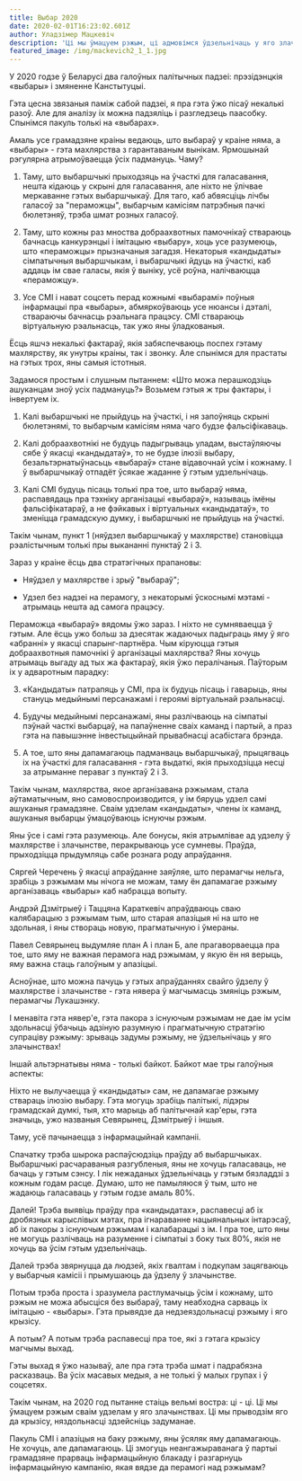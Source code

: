 ```yaml
---
title: Выбар 2020
date: 2020-02-01T16:23:02.601Z
author: Уладзімер Мацкевіч
description: 'Ці мы ўмацуем рэжым, ці адмовімся ўдзельнічаць у яго злачынствах'
featured_image: /img/mackevich2_1_1.jpg
---
```

У 2020 годзе ў Беларусі два галоўных палітычных падзеі: прэзідэнцкія «выбары» і змяненне Канстытуцыі.

Гэта цесна звязаныя паміж сабой падзеі, я пра гэта ўжо пісаў некалькі разоў. Але для аналізу іх можна падзяліць і разгледзець паасобку. Спынімся пакуль толькі на «выбарах».

Амаль усе грамадзяне краіны ведаюць, што выбараў у краіне няма, а «выбары» - гэта махлярства з гарантаваным вынікам. Ярмошынай рэгулярна атрымоўваецца ўсіх падмануць. Чаму?

1. Таму, што выбаршчыкі прыходзяць на ўчасткі для галасавання, нешта кідаюць у скрыні для галасавання, але ніхто не ўлічвае меркаванне гэтых выбаршчыкаў. Для таго, каб абвясціць лічбы галасоў за "пераможцы", выбарчым камісіям патрэбныя пачкі бюлетэняў, трэба шмат розных галасоў.

1. Таму, што кожны раз мноства добраахвотных памочнікаў ствараюць бачнасць канкурэнцыі і імітацыю «выбару», хоць усе разумеюць, што «пераможцы» прызначаныя загадзя. Некаторыя «кандыдаты» сімпатычныя выбаршчыкам, і выбаршчыкі йдуць на ўчасткі, каб аддаць ім свае галасы, якія ў выніку, усё роўна, налічваюцца «пераможцу».

1. Усе СМІ і нават соцсеть перад кожнымі «выбарамі» поўныя інфармацыі пра «выбары», абмяркоўваюць усе нюансы і дэталі, ствараючы бачнасць рэальнага працэсу. СМІ ствараюць віртуальную рэальнасць, так ужо яны ўладкованыя.

Ёсць яшчэ некалькі фактараў, якія забяспечваюць поспех гэтаму махлярству, як унутры краіны, так і звонку. Але спынімся для прастаты на гэтых трох, яны самыя істотныя.

Задамося простым і слушным пытаннем: «Што можа перашкодзіць ашуканцам зноў усіх падмануць?» Возьмем гэтыя ж тры фактары, і інвертуем іх.

1. Калі выбаршчыкі не прыйдуць на ўчасткі, і ня запоўняць скрыні бюлетэнямі, то выбарчым камісіям няма чаго будзе фальсіфікаваць.

1. Калі добраахвотнікі не будуць падыгрываць уладам, выстаўляючы сябе ў якасці «кандыдатаў», то не будзе ілюзіі выбару, безальтэрнатыўнасьць «выбараў» стане відавочнай усім і кожнаму. І ў выбаршчыкаў отпадёт ўсякае жаданне ў гэтым удзельнічаць.

1. Калі СМІ будуць пісаць толькі пра тое, што выбараў няма, распавядаць пра тэхніку арганізацыі «выбараў», называць імёны фальсіфікатараў, а не фэйкавых і віртуальных «кандыдатаў», то зменіцца грамадскую думку, і выбаршчыкі не прыйдуць на ўчасткі.

Такім чынам, пункт 1 (няўдзел выбаршчыкаў у махлярстве) становіцца рэалістычным толькі пры выкананні пунктаў 2 i 3.

Зараз у краіне ёсць два стратэгічных прапановы:

- Няўдзел у махлярстве і зрыў "выбараў";

- Удзел без надзеі на перамогу, з некаторымі ўскоснымі мэтамі - атрымаць нешта ад самога працэсу.

Пераможца «выбараў» вядомы ўжо зараз. І ніхто не сумняваецца ў гэтым. Але ёсць ужо больш за дзесятак жадаючых падыграць яму ў яго «абранні» у якасці спарынг-партнёра. Чым кіруюцца гэтыя добраахвотныя памочнікі ў арганізацыі махлярства? Яны хочуць атрымаць выгаду ад тых жа фактараў, якія ўжо пералічаныя. Паўторым іх у адваротным парадку:

3. «Кандыдаты» патрапяць у СМІ, пра іх будуць пісаць і гаварыць, яны стануць медыйнымі персанажамі і героямі віртуальнай рэальнасці.

2. Будучы медыйнымі персанажамі, яны разлічваюць на сімпатыі пэўнай часткі выбарцаў, на папаўненне сваіх каманд і партый, а праз гэта на павышэнне інвестыцыйнай прывабнасці асабістага брэнда.

1. А тое, што яны дапамагаюць падманваць выбаршчыкаў, прыцягваць іх на ўчасткі для галасавання - гэта выдаткі, якія прыходзіцца несці за атрыманне пераваг з пунктаў 2 і 3.

Такім чынам, махлярства, якое арганізавана рэжымам, стала аўтаматычным, яно самовоспроизводится, у ім бяруць удзел самі ашуканыя грамадзяне. Сваім удзелам «кандыдаты», члены іх каманд, ашуканыя выбарцы ўмацоўваюць існуючы рэжым.

Яны ўсе і самі гэта разумеюць. Але бонусы, якія атрымлівае ад удзелу ў махлярстве і злачынстве, перакрываюць усе сумневы. Праўда, прыходзіцца прыдумляць сабе рознага роду апраўдання.

Сяргей Черечень ў якасці апраўданне заяўляе, што перамагчы нельга, зрабіць з рэжымам мы нічога не можам, таму ён дапамагае рэжыму арганізаваць «выбары» каб набрацца вопыту.

Андрэй Дзмітрыеў і Таццяна Караткевіч апраўдваюць сваю калябарацыю з рэжымам тым, што старая апазіцыя ні на што не здольная, і яны створаць новую, прагматычную і ўмераны.

Павел Севярынец выдумляе план А і план Б, але прагаворваецца пра тое, што яму не важная перамога над рэжымам, у якую ён ня верыць, яму важна стаць галоўным у апазіцыі.

Асноўнае, што можна пачуць у гэтых апраўданнях свайго ўдзелу ў махлярстве і злачынстве - гэта нявера ў магчымасць змяніць рэжым, перамагчы Лукашэнку.

І менавіта гэта нявер'е, гэта пакора з існуючым рэжымам не дае ім усім здольнасці ўбачыць адзіную разумную і прагматычную стратэгію супраціву рэжыму: зрываць задумы рэжыму, не ўдзельнічаць у яго злачынствах!

Іншай альтэрнатывы няма - толькі байкот. Байкот мае тры галоўныя аспекты:

Ніхто не вылучаецца ў «кандыдаты» сам, не дапамагае рэжыму ствараць ілюзію выбару. Гэта могуць зрабіць палітыкі, лідэры грамадскай думкі, тыя, хто марыць аб палітычнай кар'еры, гэта значыць, ужо названыя Севярынец, Дзмітрыеў і іншыя.

Таму, усё пачынаецца з інфармацыйнай кампаніі.

Спачатку трэба шырока распаўсюдзіць праўду аб выбаршчыках. Выбаршчыкі расчараваныя разгубленыя, яны не хочуць галасаваць, не бачаць у гэтым сэнсу. І лік нежаданых ўдзельнічаць у гэтым бязладдзі з кожным годам расце. Думаю, што не памыляюся ў тым, што не жадаюць галасаваць у гэтым годзе амаль 80%.

Далей! Трэба выявіць праўду пра «кандыдатах», распавесці аб іх дробязных карыслівых мэтах, пра ігнараванне нацыянальных інтарэсаў, аб іх пакоры з існуючым рэжымам і калабарацыі з ім. І пра тое, што яны не могуць разлічваць на разуменне і сімпатыі з боку тых 80%, якія не хочуць ва ўсім гэтым удзельнічаць.

Далей трэба звярнуцца да людзей, якіх гвалтам і подкупам зацягваюць у выбарчыя камісіі і прымушаюць да ўдзелу ў злачынстве.

Потым трэба проста і зразумела растлумачыць ўсім і кожнаму, што рэжым не можа абысціся без выбараў, таму неабходна сарваць іх імітацыю - «выбары». Гэта прывядзе да недзеяздольнасці рэжыму і яго крызісу.

А потым? А потым трэба распавесці пра тое, які з гэтага крызісу магчымы выхад.

Гэты выхад я ўжо называў, але пра гэта трэба шмат і падрабязна расказваць. Ва ўсіх масавых медыя, а не толькі ў малых групах і ў соцсетях.

Такім чынам, на 2020 год пытанне стаіць вельмі востра: ці - ці. Ці мы ўмацуем рэжым сваім удзелам у яго злачынствах. Ці мы прыводзім яго да крызісу, няздольнасці здзейсніць задуманае.

Пакуль СМІ і апазіцыя на баку рэжыму, яны ўсяляк яму дапамагаюць. Не хочуць, але дапамагаюць. Ці змогуць неангажыраванага ў партыі грамадзяне прарваць інфармацыйную блакаду і разгарнуць інфармацыйную кампанію, якая вядзе да перамогі над рэжымам?
